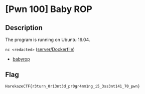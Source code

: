# [Pwn 100] Baby ROP
## Description
The program is running on Ubuntu 16.04.

`nc <redacted>` ([server/Dockerfile](server/Dockerfile))

- [babyrop](attachments/babyrop)

## Flag
```
HarekazeCTF{r3turn_0r13nt3d_pr0gr4mm1ng_i5_3ss3nt141_70_pwn}
```
